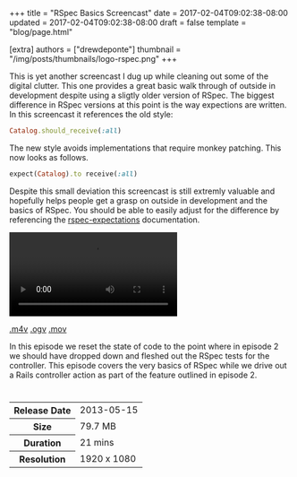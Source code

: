 +++
title = "RSpec Basics Screencast"
date = 2017-02-04T09:02:38-08:00
updated = 2017-02-04T09:02:38-08:00
draft = false
template = "blog/page.html"

[extra]
authors = ["drewdeponte"]
thumbnail = "/img/posts/thumbnails/logo-rspec.png"
+++

This is yet another screencast I dug up while cleaning out some of the digital clutter. This one provides a great basic walk through of outside in development despite using a sligtly older version of RSpec. The biggest difference in RSpec versions at this point is the way expections are written. In this screencast it references the old style:

```ruby
Catalog.should_receive(:all)
```

The new style avoids implementations that require monkey patching. This now looks as follows.

```ruby
expect(Catalog).to receive(:all)
```

Despite this small deviation this screencast is still extremly valuable and hopefully helps people get a grasp on outside in development and the basics of RSpec. You should be able to easily adjust for the difference by referencing the [rspec-expectations](https://github.com/rspec/rspec-expectations) documentation.

<video controls="controls">
  <source src="//media.upte.ch/tcb-0003-rspec-basics.m4v" type="video/mp4">
  <source src="//media.upte.ch/tcb-0003-rspec-basics.ogv" type="video/ogg">
  <source src="//media.upte.ch/tcb-0003-rspec-basics.mov" type="video/quicktime">
  Your browser does not support the <code>video</code> element. Please upgrade/switch to a more modern browser that does if you want to be able to view videos.
</video>

<a href="//media.upte.ch/tcb-0003-rspec-basics.m4v" class="btn btn-primary navbar-btn"><i class="fal fa-download"></i> .m4v</a>
<a href="//media.upte.ch/tcb-0003-rspec-basics.ogv" class="btn btn-success navbar-btn"><i class="fal fa-download"></i> .ogv</a>
<a href="//media.upte.ch/tcb-0003-rspec-basics.mov" class="btn btn-info navbar-btn"><i class="fal fa-download"></i> .mov</a>

In this episode we reset the state of code to the point where in episode 2 we should have dropped down and fleshed out the RSpec tests for the controller. This episode covers the very basics of RSpec while we drive out a Rails controller action as part of the feature outlined in episode 2.

<table class="table table-condensed" style="margin-top: 40px;">
	<tr>
		<th>Release Date</th>
		<td>2013-05-15</td>
	</tr>
	<tr>
		<th>Size</th>
		<td>79.7 MB</td>
	</tr>
	<tr>
		<th>Duration</th>
		<td>21 mins</td>
	</tr>
	<tr>
		<th>Resolution</th>
		<td>1920 x 1080</td>
	</tr>
</table>

